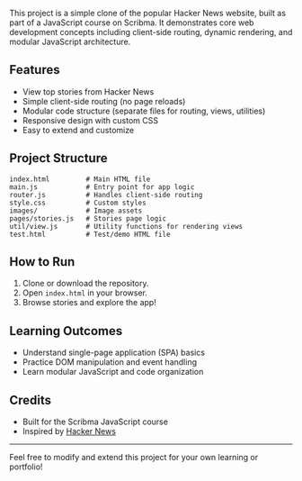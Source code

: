 This project is a simple clone of the popular Hacker News website, built as part of a JavaScript course on Scribma. It demonstrates core web development concepts including client-side routing, dynamic rendering, and modular JavaScript architecture.

## Features
- View top stories from Hacker News
- Simple client-side routing (no page reloads)
- Modular code structure (separate files for routing, views, utilities)
- Responsive design with custom CSS
- Easy to extend and customize

## Project Structure
```
index.html         # Main HTML file
main.js            # Entry point for app logic
router.js          # Handles client-side routing
style.css          # Custom styles
images/            # Image assets
pages/stories.js   # Stories page logic
util/view.js       # Utility functions for rendering views
test.html          # Test/demo HTML file
```

## How to Run
1. Clone or download the repository.
2. Open `index.html` in your browser.
3. Browse stories and explore the app!

## Learning Outcomes
- Understand single-page application (SPA) basics
- Practice DOM manipulation and event handling
- Learn modular JavaScript and code organization

## Credits
- Built for the Scribma JavaScript course
- Inspired by [Hacker News](https://news.ycombinator.com/)

---
Feel free to modify and extend this project for your own learning or portfolio!
